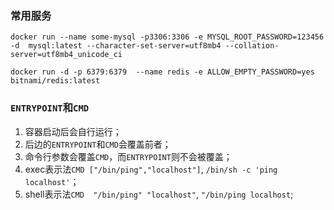 ### 常用服务

```shell
docker run --name some-mysql -p3306:3306 -e MYSQL_ROOT_PASSWORD=123456 -d  mysql:latest --character-set-server=utf8mb4 --collation-server=utf8mb4_unicode_ci

docker run -d -p 6379:6379  --name redis -e ALLOW_EMPTY_PASSWORD=yes bitnami/redis:latest
```

### `ENTRYPOINT`和`CMD`
1. 容器启动后会自行运行；
2. 后边的`ENTRYPOINT`和`CMD`会覆盖前者；
3. 命令行参数会覆盖`CMD`，而`ENTRYPOINT`则不会被覆盖；
4. exec表示法`CMD ["/bin/ping","localhost"]`, `/bin/sh -c 'ping localhost'`；
5. shell表示法`CMD  "/bin/ping" "localhost"`, `"/bin/ping localhost`;